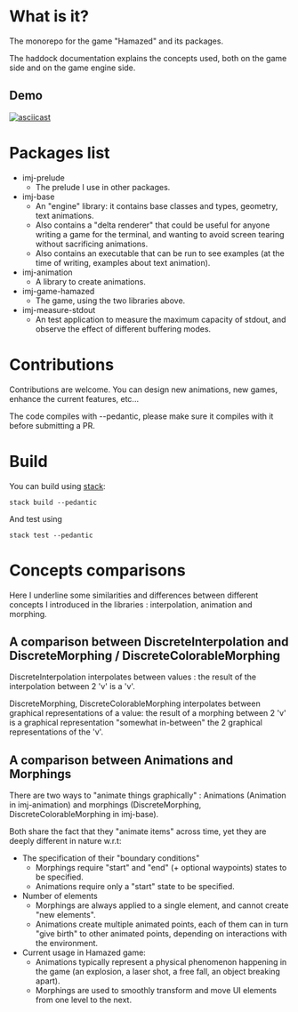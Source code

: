 # What is it?

The monorepo for the game "Hamazed" and its packages.

The haddock documentation explains the concepts used, both on the game side and
on the game engine side.

## Demo

[![asciicast](https://asciinema.org/a/151404.png)](https://asciinema.org/a/151404)

# Packages list

- imj-prelude
  - The prelude I use in other packages.
- imj-base
  - An "engine" library: it contains base classes and types, geometry, text animations.
  - Also contains a "delta renderer" that could be useful for anyone writing a game for the terminal,
  and wanting to avoid screen tearing without sacrificing animations.
  - Also contains an executable that can be run to see examples (at the time of writing,
    examples about text animation).
- imj-animation
  - A library to create animations.
- imj-game-hamazed
  - The game, using the two libraries above.
- imj-measure-stdout
  - An test application to measure the maximum capacity of stdout, and observe the effect
  of different buffering modes.

# Contributions

Contributions are welcome. You can design new animations, new games, enhance the
current features, etc...

The code compiles with --pedantic, please make sure it compiles with it before
submitting a PR.

# Build

You can build using [stack](https://docs.haskellstack.org):

`stack build --pedantic`

And test using

`stack test --pedantic`

# Concepts comparisons

Here I underline some similarities and differences between different concepts
I introduced in the libraries : interpolation, animation and morphing.

## A comparison between DiscreteInterpolation and DiscreteMorphing / DiscreteColorableMorphing

DiscreteInterpolation interpolates between values :
the result of the interpolation between 2 'v' is a 'v'.

DiscreteMorphing, DiscreteColorableMorphing interpolates between graphical representations of a value:
the result of a morphing between 2 'v' is a graphical representation
"somewhat in-between" the 2 graphical representations of the 'v'.

## A comparison between Animations and Morphings

There are two ways to "animate things graphically" : Animations (Animation in imj-animation)
and morphings (DiscreteMorphing, DiscreteColorableMorphing in imj-base).

Both share the fact that they "animate items" across time, yet they are deeply different in
nature w.r.t:
- The specification of their "boundary conditions"
  - Morphings require "start" and "end" (+ optional waypoints) states to be specified.
  - Animations require only a "start" state to be specified.
- Number of elements
  - Morphings are always applied to a single element, and cannot create "new elements".
  - Animations create multiple animated points, each of them can in turn "give birth" to
  other animated points, depending on interactions with the environment.
- Current usage in Hamazed game:
  - Animations typically represent a physical phenomenon happening in the game
  (an explosion, a laser shot, a free fall, an object breaking apart).
  - Morphings are used to smoothly transform and move UI elements from one level to the next.
